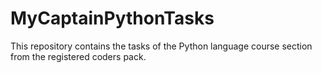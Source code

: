 # MyCaptainPythonTasks
This repository contains the tasks of the Python language course section from the registered coders pack. 
